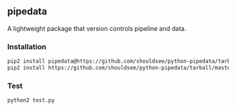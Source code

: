 ## pipedata

A lightweight package that version controls pipeline and data.

### Installation

```bash
pip2 install pipedata@https://github.com/shouldsee/python-pipedata/tarball/master --user
pip2 install https://github.com/shouldsee/python-pipedata/tarball/master --user
```

### Test

```bash
python2 test.py
```
